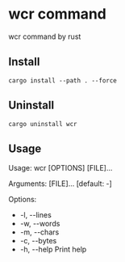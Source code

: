 # wcr command

wcr command by rust

## Install

```shell
cargo install --path . --force
```
## Uninstall

```shell
cargo uninstall wcr
```

## Usage

Usage: wcr [OPTIONS] [FILE]...

Arguments:
[FILE]...  [default: -]

Options:
- -l, --lines  
- -w, --words  
- -m, --chars  
- -c, --bytes  
- -h, --help   Print help

